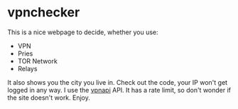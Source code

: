 # vpnchecker

This is a nice webpage to decide, whether you use:
- VPN
- Pries
- TOR Network
- Relays

It also shows you the city you live in. Check out the code, your IP won't get logged in any way. I use the [vpnapi](https://vpnapi.io/) API. It has a rate limit, so don't wonder if the site doesn't work.
Enjoy.
